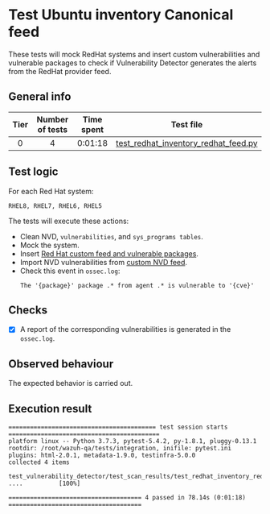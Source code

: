 # Test Ubuntu inventory Canonical feed

These tests will mock RedHat systems and insert custom vulnerabilities and vulnerable packages to check if Vulnerability Detector generates the alerts from the RedHat provider feed.

## General info

|Tier | Number of tests | Time spent| Test file |
|:--:|:--:|:--:|:--:|
| 0 | 4 | 0:01:18 | [test_redhat_inventory_redhat_feed.py](../../test_scan_results/test_redhat_inventory_redhat_feed.py)|

## Test logic

For each Red Hat system:

```
RHEL8, RHEL7, RHEL6, RHEL5
```

The tests will execute these actions:
- Clean NVD, `vulnerabilities`, and `sys_programs tables`.
- Mock the system.
- Insert [Red Hat custom feed and vulnerable packages](../../test_scan_results/data/redhat_vulnerabilities.json).
- Import NVD vulnerabilities from [custom NVD feed](../../test_scan_results/data/real_nvd_feed.json).
- Check this event in `ossec.log`:
  ```
  The '{package}' package .* from agent .* is vulnerable to '{cve}'
  ```

## Checks

- [x] A report of the corresponding vulnerabilities is generated in the `ossec.log`.

## Observed behaviour

The expected behavior is carried out.

## Execution result

```
========================================= test session starts ==========================================
platform linux -- Python 3.7.3, pytest-5.4.2, py-1.8.1, pluggy-0.13.1
rootdir: /root/wazuh-qa/tests/integration, inifile: pytest.ini
plugins: html-2.0.1, metadata-1.9.0, testinfra-5.0.0
collected 4 items

test_vulnerability_detector/test_scan_results/test_redhat_inventory_redhat_feed.py ....          [100%]

===================================== 4 passed in 78.14s (0:01:18) =====================================
```

